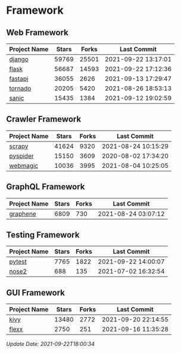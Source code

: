 # Framework

## Web Framework
| Project Name | Stars | Forks | Last Commit |
| ------------ | ----- | ----- | ----------- |
| [django](https://github.com/django/django) | 59769 | 25501 | 2021-09-22 13:17:01 |
| [flask](https://github.com/pallets/flask) | 56687 | 14593 | 2021-09-22 17:12:36 |
| [fastapi](https://github.com/tiangolo/fastapi) | 36055 | 2626 | 2021-09-13 17:29:47 |
| [tornado](https://github.com/tornadoweb/tornado) | 20205 | 5420 | 2021-08-26 18:53:13 |
| [sanic](https://github.com/sanic-org/sanic) | 15435 | 1384 | 2021-09-12 19:02:59 |

## Crawler Framework
| Project Name | Stars | Forks | Last Commit |
| ------------ | ----- | ----- | ----------- |
| [scrapy](https://github.com/scrapy/scrapy) | 41624 | 9320 | 2021-08-24 10:15:29 |
| [pyspider](https://github.com/binux/pyspider) | 15150 | 3609 | 2020-08-02 17:34:20 |
| [webmagic](https://github.com/code4craft/webmagic) | 10036 | 3995 | 2021-08-04 10:25:05 |

## GraphQL Framework
| Project Name | Stars | Forks | Last Commit |
| ------------ | ----- | ----- | ----------- |
| [graphene](https://github.com/graphql-python/graphene) | 6809 | 730 | 2021-08-24 03:07:12 |

## Testing Framework
| Project Name | Stars | Forks | Last Commit |
| ------------ | ----- | ----- | ----------- |
| [pytest](https://github.com/pytest-dev/pytest) | 7765 | 1822 | 2021-09-22 14:00:07 |
| [nose2](https://github.com/nose-devs/nose2) | 688 | 135 | 2021-07-02 16:32:54 |

## GUI Framework
| Project Name | Stars | Forks | Last Commit |
| ------------ | ----- | ----- | ----------- |
| [kivy](https://github.com/kivy/kivy) | 13480 | 2772 | 2021-09-20 22:14:55 |
| [flexx](https://github.com/flexxui/flexx) | 2750 | 251 | 2021-09-16 11:35:28 |

*Update Date: 2021-09-22T18:00:34*